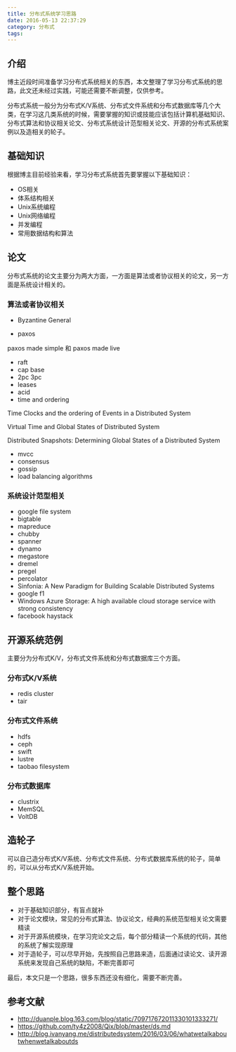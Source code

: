 ```yaml
---
title: 分布式系统学习思路
date: 2016-05-13 22:37:29
category: 分布式
tags:
---
```


## 介绍

博主近段时间准备学习分布式系统相关的东西，本文整理了学习分布式系统的思路，此文还未经过实践，可能还需要不断调整，仅供参考。

分布式系统一般分为分布式K/V系统、分布式文件系统和分布式数据库等几个大类，在学习这几类系统的时候，需要掌握的知识或技能应该包括计算机基础知识、分布式算法和协议相关论文、分布式系统设计范型相关论文、开源的分布式系统案例以及造相关的轮子。

## 基础知识

根据博主目前经验来看，学习分布式系统首先要掌握以下基础知识：

*   OS相关
*   体系结构相关
*   Unix系统编程
*   Unix网络编程
*   并发编程
*   常用数据结构和算法

## 论文

分布式系统的论文主要分为两大方面，一方面是算法或者协议相关的论文，另一方面是系统设计相关的。

### 算法或者协议相关

*   Byzantine General

*   paxos

paxos made simple 和 paxos made live

*   raft
*   cap base
*   2pc 3pc
*   leases
*   acid
*   time and ordering

Time Clocks and the ordering of Events in a Distributed System

Virtual Time and Global States of Distributed System

Distributed Snapshots: Determining Global States of a Distributed System

*   mvcc
*   consensus
*   gossip
*   load balancing algorithms

### 系统设计范型相关

*   google file system
*   bigtable
*   mapreduce
*   chubby
*   spanner
*   dynamo
*   megastore
*   dremel
*   pregel
*   percolator
*   Sinfonia: A New Paradigm for Building Scalable Distributed Systems
*   google f1
*   Windows Azure Storage: A high available cloud storage service with strong consistency
*   facebook haystack

## 开源系统范例

主要分为分布式K/V，分布式文件系统和分布式数据库三个方面。

### 分布式K/V系统

*   redis cluster
*   tair

### 分布式文件系统

*   hdfs
*   ceph
*   swift
*   lustre
*   taobao filesystem

### 分布式数据库

*   clustrix
*   MemSQL
*   VoltDB

## 造轮子

可以自己造分布式K/V系统、分布式文件系统、分布式数据库系统的轮子，简单的，可以从分布式K/V系统开始。

## 整个思路

*   对于基础知识部分，有盲点就补
*   对于论文模块，常见的分布式算法、协议论文，经典的系统范型相关论文需要精读
*   对于开源系统模块，在学习完论文之后，每个部分精读一个系统的代码，其他的系统了解实现原理
*   对于造轮子，可以尽早开始，先按照自己思路来造，后面通过读论文、读开源系统来发现自己系统的缺陷，不断完善即可

最后，本文只是一个思路，很多东西还没有细化，需要不断完善。

## 参考文献

*   http://duanple.blog.163.com/blog/static/709717672011330101333271/
*   https://github.com/ty4z2008/Qix/blob/master/ds.md
*   http://blog.ivanyang.me/distributedsystem/2016/03/06/whatwetalkaboutwhenwetalkaboutds
